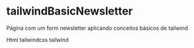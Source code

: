 # tailwindBasicNewsletter

Página com um form newsletter aplicando conceitos básicos de tailwind


Html
tailwindcss
tailwind


